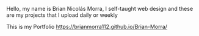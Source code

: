 Hello, my name is Brian Nicolás Morra, I self-taught web design and these are my projects that I upload daily or weekly

This is my Portfolio https://brianmorra112.github.io/Brian-Morra/

